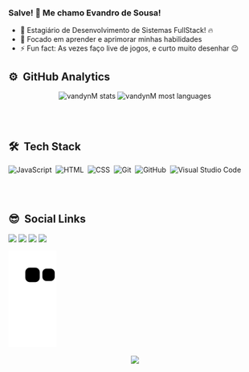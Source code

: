 ### Salve! 🤟 Me chamo Evandro de Sousa! 

- 🔭 Estagiário de Desenvolvimento de Sistemas FullStack! 🔥
- 🌱 Focado em aprender e aprimorar minhas habilidades
- ⚡ Fun fact: As vezes faço live de jogos, e curto muito desenhar 😉


## ⚙️ &nbsp;GitHub Analytics

<p align="center">
<img width="530em" src="https://github-readme-stats.vercel.app/api?username=vandynM&show_icons=true&theme=dracula" alt="vandynM stats"/>
<img width="530em" src="https://github-readme-stats.vercel.app/api/top-langs/?username=vandynM&layout=compact&theme=dracula" alt="vandynM most languages"/>
</p>

<br><br>


## 🛠 &nbsp;Tech Stack

![JavaScript](https://img.shields.io/badge/-JavaScript-05122A?style=flat&logo=javascript)&nbsp;
![HTML](https://img.shields.io/badge/-HTML-05122A?style=flat&logo=HTML5)&nbsp;
![CSS](https://img.shields.io/badge/-CSS-05122A?style=flat&logo=CSS3&logoColor=1572B6)&nbsp;
![Git](https://img.shields.io/badge/-Git-05122A?style=flat&logo=git)&nbsp;
![GitHub](https://img.shields.io/badge/-GitHub-05122A?style=flat&logo=github)&nbsp;
![Visual Studio Code](https://img.shields.io/badge/-Visual%20Studio%20Code-05122A?style=flat&logo=visual-studio-code&logoColor=007ACC)&nbsp;


<br><br>

## 😎 &nbsp;Social Links
 
<div> 
  <a target="_blank" href="https://www.youtube.com/user/vandynM" target="_blank"><img src="https://img.shields.io/badge/YouTube-FF0000?style=for-the-badge&logo=youtube&logoColor=white" target="_blank"></a>
  <a target="_blank" href="https://www.instagram.com/vandynsousa/" target="_blank"><img src="https://img.shields.io/badge/-Instagram-%23E4405F?style=for-the-badge&logo=instagram&logoColor=white" target="_blank"></a>
 	<a target="_blank" href="https://www.twitch.tv/hardmodeon_" target="_blank"><img src="https://img.shields.io/badge/Twitch-9146FF?style=for-the-badge&logo=twitch&logoColor=white" target="_blank"></a>
  <a target="_blank" href="https://www.linkedin.com/in/evandro-sousa-0665a4144/" target="_blank"><img src="https://img.shields.io/badge/-LinkedIn-%230077B5?style=for-the-badge&logo=linkedin&logoColor=white" target="_blank"></a> 
 
  ![Snake animation](https://github.com/rafaballerini/rafaballerini/blob/output/github-contribution-grid-snake.svg)
 
</div>

<p align="center">
<img width="500em" src="https://github-readme-twitter-gazf.vercel.app/api?id=vandynM&layout=wide&show_reply=off&show_retweet=off" />
